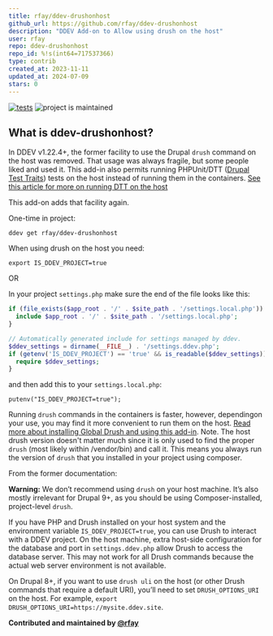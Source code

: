 ```yaml
---
title: rfay/ddev-drushonhost
github_url: https://github.com/rfay/ddev-drushonhost
description: "DDEV Add-on to Allow using drush on the host"
user: rfay
repo: ddev-drushonhost
repo_id: %!s(int64=717537366)
type: contrib
created_at: 2023-11-11
updated_at: 2024-07-09
stars: 0
---
```


[![tests](https://github.com/rfay/ddev-drushonhost/actions/workflows/tests.yml/badge.svg)](https://github.com/rfay/ddev-drushonhost/actions/workflows/tests.yml) ![project is maintained](https://img.shields.io/maintenance/yes/2025.svg)

## What is ddev-drushonhost?

In DDEV v1.22.4+, the former facility to use the Drupal `drush` command on the host was removed.  That usage was always fragile, but some people liked and used it. This add-in also permits running PHPUnit/DTT ([Drupal Test Traits](https://gitlab.com/weitzman/drupal-test-traits)) tests on the host instead of running them in the containers. [See this article for more on running DTT on the host](https://selwynpolit.github.io/d9book/dtt#run-tests-on-the-host)

This add-on adds that facility again.

One-time in project:

`ddev get rfay/ddev-drushonhost`

When using drush on the host you need:

```
export IS_DDEV_PROJECT=true
```
OR

In your project `settings.php` make sure the end of the file looks like this:

```php
if (file_exists($app_root . '/' . $site_path . '/settings.local.php')) {
  include $app_root . '/' . $site_path . '/settings.local.php';
}

// Automatically generated include for settings managed by ddev.
$ddev_settings = dirname(__FILE__) . '/settings.ddev.php';
if (getenv('IS_DDEV_PROJECT') == 'true' && is_readable($ddev_settings)) {
  require $ddev_settings;
}
```

and then add this to your `settings.local.php`:

```
putenv("IS_DDEV_PROJECT=true");
```

Running `drush` commands in the containers is faster, however, dependingon your use, you may find it more convenient to run them on the host. [Read more about installing Global Drush and using this add-in](https://selwynpolit.github.io/d9book/drush#global-drush). Note. The host drush version doesn't matter much since it is only used to find the proper `drush` (most likely within /vendor/bin) and call it. This means you always run the version of `drush` that you installed in your project using composer.

From the former documentation:

**Warning:** We don’t recommend using `drush` on your host machine. It’s also mostly irrelevant for Drupal 9+, as you should be using Composer-installed, project-level `drush`.

If you have PHP and Drush installed on your host system and the environment variable `IS_DDEV_PROJECT=true`, you can use Drush to interact with a DDEV project. On the host machine, extra host-side configuration for the database and port in `settings.ddev.php` allow Drush to access the database server. This may not work for all Drush commands because the actual web server environment is not available.

On Drupal 8+, if you want to use `drush uli` on the host (or other Drush commands that require a default URI), you’ll need to set `DRUSH_OPTIONS_URI` on the host. For example, `export DRUSH_OPTIONS_URI=https://mysite.ddev.site`.

**Contributed and maintained by [@rfay](https://github.com/rfay)**
